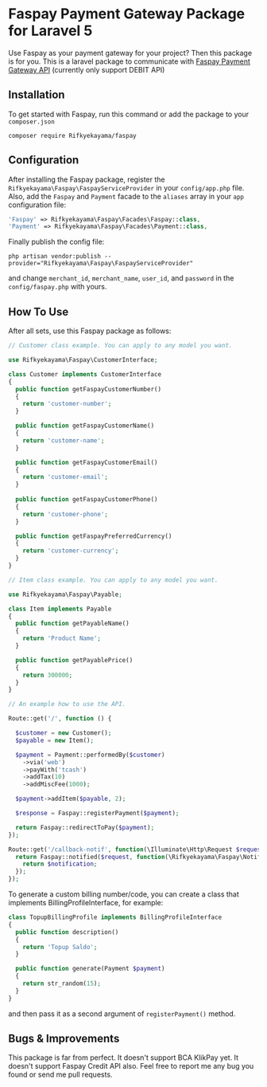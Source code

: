 # Faspay Payment Gateway Package for Laravel 5

Use Faspay as your payment gateway for your project? Then this package is for you.
This is a laravel package to communicate with [Faspay Payment Gateway API](https://mediaindonusa.com)  (currently only support DEBIT API)

## Installation

To get started with Faspay, run this command or add the package to your `composer.json`

    composer require Rifkyekayama/faspay

## Configuration

After installing the Faspay package, register the `Rifkyekayama\Faspay\FaspayServiceProvider` in your `config/app.php` file.
Also, add the `Faspay` and `Payment` facade to the `aliases` array in your `app` configuration file:
```php
'Faspay' => Rifkyekayama\Faspay\Facades\Faspay::class,
'Payment' => Rifkyekayama\Faspay\Facades\Payment::class,
```

Finally publish the config file:

    php artisan vendor:publish --provider="Rifkyekayama\Faspay\FaspayServiceProvider"

and change `merchant_id`, `merchant_name`, `user_id`, and `password` in the `config/faspay.php` with yours.

## How To Use

After all sets, use this Faspay package as follows:

```php
// Customer class example. You can apply to any model you want.

use Rifkyekayama\Faspay\CustomerInterface;

class Customer implements CustomerInterface
{
  public function getFaspayCustomerNumber()
  {
    return 'customer-number';
  }

  public function getFaspayCustomerName()
  {
    return 'customer-name';
  }

  public function getFaspayCustomerEmail()
  {
    return 'customer-email';
  }
  
  public function getFaspayCustomerPhone()
  {
    return 'customer-phone';
  }

  public function getFaspayPreferredCurrency()
  {
    return 'customer-currency';
  }
}
```

```php
// Item class example. You can apply to any model you want.

use Rifkyekayama\Faspay\Payable;

class Item implements Payable
{
  public function getPayableName()
  {
    return 'Product Name';
  }

  public function getPayablePrice()
  {
    return 300000;
  }
}
```

```php
// An example how to use the API.

Route::get('/', function () {

  $customer = new Customer();
  $payable = new Item();

  $payment = Payment::performedBy($customer)
    ->via('web')
    ->payWith('tcash')
    ->addTax(10)
    ->addMiscFee(1000);

  $payment->addItem($payable, 2);

  $response = Faspay::registerPayment($payment);

  return Faspay::redirectToPay($payment);
});

Route::get('/callback-notif', function(\Illuminate\Http\Request $request) {
  return Faspay::notified($request, function(\Rifkyekayama\Faspay\Notification $notification) {
    return $notification;
  });
});
```

To generate a custom billing number/code, you can create a class that implements BillingProfileInterface, for example:

```php
class TopupBillingProfile implements BillingProfileInterface
{
  public function description()
  {
    return 'Topup Saldo'; 
  }

  public function generate(Payment $payment)
  {
    return str_random(15);
  }
}
```

and then pass it as a second argument of `registerPayment()` method.

## Bugs & Improvements

This package is far from perfect.
It doesn't support BCA KlikPay yet.
It doesn't support Faspay Credit API also.
Feel free to report me any bug you found or send me pull requests.